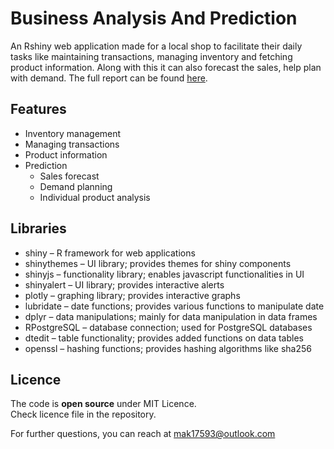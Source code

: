 # Business Analysis And Prediction

An Rshiny web application made for a local shop to facilitate their daily tasks like maintaining transactions, managing inventory and fetching product information. Along with this it can also forecast the sales, help plan with demand. The full report can be found [here](https://1drv.ms/b/s!AiKxA8dohUt6iGja2z5HkeTFfdgY).

## Features
- Inventory management
- Managing transactions
- Product information
- Prediction
  - Sales forecast
  - Demand planning
  - Individual product analysis

## Libraries

- shiny – R framework for web applications
- shinythemes – UI library; provides themes for shiny components
- shinyjs – functionality library; enables javascript functionalities in UI
- shinyalert – UI library; provides interactive alerts
- plotly – graphing library; provides interactive graphs
- lubridate – date functions; provides various functions to manipulate date
- dplyr – data manipulations; mainly for data manipulation in data frames
- RPostgreSQL – database connection; used for PostgreSQL databases
- dtedit – table functionality; provides added functions on data tables
- openssl – hashing functions; provides hashing algorithms like sha256

## Licence

The code is **open source** under MIT Licence.  
Check licence file in the repository.

For further questions, you can reach at mak17593@outlook.com
